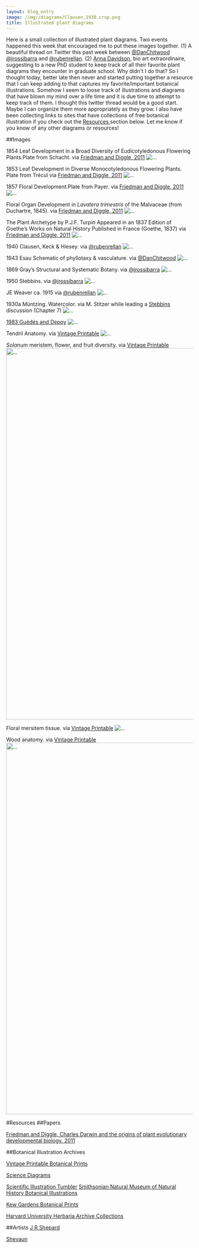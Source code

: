 ```yaml
---
layout: blog_entry
image: /img//diagrams/Clausen_1930.crop.png
title: Illustrated plant diagrams
---
```


Here is a small collection of illustrated plant diagrams.  Two events happened this week that encouraged me to put these images together.  (1) A beautiful thread on Twitter this past week between [@DanChitwood](https://twitter.com/DanChitwood) [@jrossibarra](https://twitter.com/jrossibarra) and [@rubenrellan](https://twitter.com/rubenrellan). (2) [Anna Davidson](https://twitter.com/bioartscientist), bio art extraordinaire, suggesting to a new PhD student to keep track of all their favorite plant diagrams they encounter in graduate school.  Why didn't I do that?  So I thought today, better late then never and started putting together a resource that I can keep adding to that captures my favorite/important botanical illustrations. Somehow I seem to loose track of illustrations and diagrams that have blown my mind over a life time and it is due time to attempt to keep track of them.  I thought this twitter thread would be a good start.  Maybe I can organize them more appropriately as they grow.  I also have been collecting links to sites that have collections of free botanical illustration if you check out the <a href = "#section1"> Resources </a>section below. Let me know if you know of any other diagrams or resources!

##Images

1854 Leaf Development in a Broad Diversity of Eudicotyledonous Flowering Plants.Plate from Schacht.  via [Friedman and Diggle, 2011](http://www.ncbi.nlm.nih.gov/pubmed/21515816)
<img src="{{ site.baseurl }}/img/diagrams/Sachact_1854.png" class="img-responsive center-block" alt="...">

1853 Leaf Development in Diverse Monocotyledonous Flowering Plants. Plate from Trécul via [Friedman and Diggle, 2011](http://www.ncbi.nlm.nih.gov/pubmed/21515816)
<img src="{{ site.baseurl }}/img/diagrams/monocotLeafDeveo.png" class="img-responsive center-block" alt="...">

1857 Floral Development.Plate from Payer. via [Friedman and Diggle, 2011](http://www.ncbi.nlm.nih.gov/pubmed/21515816)
<img src="{{ site.baseurl }}/img/diagrams/Floral1857.png" class="img-responsive center-block" alt="...">

Floral Organ Development in *Lavatera trimestris* of the Malvaceae (from Duchartre, 1845). via [Friedman and Diggle, 2011](http://www.ncbi.nlm.nih.gov/pubmed/21515816)
<img src="{{ site.baseurl }}/img/diagrams/FloralOrgan.png" class="img-responsive center-block" alt="...">

The Plant Archetype by P.J.F. Turpin Appeared in an 1837 Edition of Goethe’s Works on Natural History Published in France (Goethe, 1837) via [Friedman and Diggle, 2011](http://www.ncbi.nlm.nih.gov/pubmed/21515816)
<img src="{{ site.baseurl }}/img/diagrams/Turpin.png" class="img-responsive center-block" alt="...">


1940 Clausen, Keck & Hiesey. via [@rubenrellan](https://twitter.com/rubenrellan) 
<img src="{{ site.baseurl }}/img/diagrams/Clausen_etal_1940.jpg" class="img-responsive center-block" alt="...">

1943 Esau Schematic of phyllotaxy & vasculature. via [@DanChitwood](https://twitter.com/DanChitwood)
<img src="{{ site.baseurl }}/img/diagrams/Esau_1943.jpg" class="img-responsive center-block" alt="...">

1869 Gray’s Structural and Systematic Botany. via ‏[@jrossibarra](https://twitter.com/jrossibarra) 
<img src="{{ site.baseurl }}/img/diagrams/Gray_1869.jpg" class="img-responsive center-block" alt="...">

1950 Stebbins. via ‏[@jrossibarra](https://twitter.com/jrossibarra) 
<img src="{{ site.baseurl }}/img/diagrams/Stebbins_1950.jpg" class="img-responsive center-block" alt="...">

JE Weaver ca. 1915 via [@rubenrellan](https://twitter.com/rubenrellan) 
<img src="{{ site.baseurl }}/img/diagrams/Weaver_etal_1915.jpg" class="img-
responsive center-block" alt="...">

1930a Müntzing. Watercolor. via M. Stitzer while leading a [Stebbins](http://en.wikipedia.org/wiki/Variation_and_Evolution_in_Plants) discussion (Chapter 7)
<img src="{{ site.baseurl }}/img/diagrams/Clausen_1930.png" class="img-responsive center-block center-block" alt="..." class="center">

[1983 Gu&eacute;d&eacute;s and Depoy](http://onlinelibrary.wiley.com/doi/10.1111/j.1095-8339.1983.tb00980.x/abstract) 
<img src="{{ site.baseurl }}/img/diagrams/Gudes_Depoy_1983.png" class="img=
responsive center-block" alt="...">

Tendril Anatomy. via [Vintage Printable](http://vintageprintable.com/wordpress/botanical/) 
<img src="{{ site.baseurl }}/img/diagrams/vintagePrintTendrilAnatomy.jpg" class="img=
responsive center-block" alt="...">

*Solanum* meristem, flower, and fruit diversity.  via [Vintage Printable](http://vintageprintable.com/wordpress/botanical/) 
<img src="{{ site.baseurl }}/img/diagrams/VintagePrintSolanum.jpg" class="img=
responsive center-block" width = "1000" alt="...">

Floral mersitem tissue. via [Vintage Printable](http://vintageprintable.com/wordpress/botanical/) 
<img src="{{ site.baseurl }}/img/diagrams/vintagePrintMersitemTissue.jpg" class="img=responsive center-block" alt="...">

Wood anatomy. via [Vintage Printable](http://vintageprintable.com/wordpress/botanical/) 
<img src="{{ site.baseurl }}/img/diagrams/vintagePrintWoodAnatomy.jpg" class="img=responsive center-block" width = "1000" alt="...">

<a name="section1"></a>
#Resources 
##Papers

[Friedman and Diggle, Charles Darwin and the origins of plant evolutionary developmental biology. 2011](http://www.ncbi.nlm.nih.gov/pubmed/21515816)

##Botanical Illustration Archives

[Vintage Printable Botanical Prints](http://vintageprintable.com/wordpress/botanical/)

[Science Diagrams](http://vintageprintable.com/wordpress/vintage-printable-science-2/)

[Scientific Illustration Tumbler](http://scientificillustration.tumblr.com/)
[Smithsonian Natural Museum of Natural History Botanical Illustrations](http://botany.si.edu/botart/)

[Kew Gardens Botanical Prints](http://prints.kew.org/category/botanical-art/botanical-illustration)

[Harvard University Herbaria Archive Collections](http://www.huh.harvard.edu/libraries/archives.htm)

##Artists
[J R Shepard](http://inkyleaves.com/#illustration)

[Shevaun](http://botanicalsketches.blogspot.com/)


